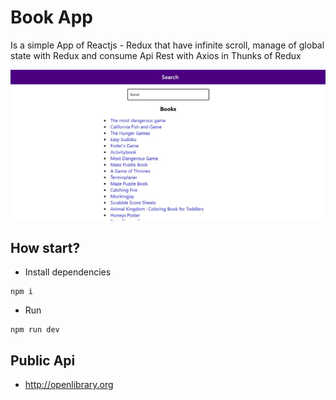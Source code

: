 # Book App

Is a simple App of Reactjs - Redux that have infinite scroll, manage of global state with Redux and consume Api Rest with Axios in Thunks of Redux

![ScreenShot](./public/screenshot.jpg)

## How start?

- Install dependencies
```
npm i 
```

-  Run
```
npm run dev
```

## Public Api

- http://openlibrary.org


